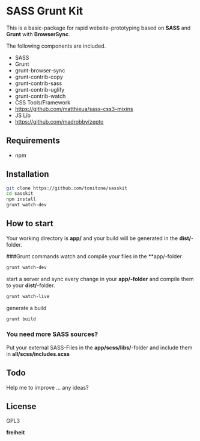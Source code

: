 # SASS Grunt Kit
This is a basic-package for rapid website-prototyping based on **SASS** and **Grunt** with **BrowserSync**.

The following components are included.
* SASS
* Grunt
 * grunt-browser-sync
 * grunt-contrib-copy
 * grunt-contrib-sass
 * grunt-contrib-uglify
 * grunt-contrib-watch
* CSS Tools/Framework
 * https://github.com/matthieua/sass-css3-mixins
* JS Lib
 * https://github.com/madrobby/zepto

## Requirements
* npm

## Installation

```sh
git clone https://github.com/tonitone/sasskit
cd sasskit
npm install
grunt watch-dev
```
## How to start
Your working directory is **app/** and your build will be generated in the **dist/**-folder.

###Grunt commands
watch and compile your files in the **app/-folder 
```sh
grunt watch-dev 
```
start a server and sync every change in your **app/-folder** and compile them to your **dist/**-folder.
```sh
grunt watch-live
```
generate a build
```sh
grunt build
```

### You need more SASS sources?
Put your external SASS-Files in the **app/scss/libs/**-folder and include them in **all/scss/includes.scss**

## Todo
Help me to improve
... any ideas?

## License
GPL3

**freiheit**